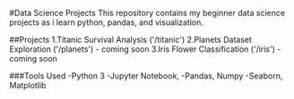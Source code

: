 #Data Science Projects
This repository contains my beginner data science projects as i learn python, pandas, and visualization. 

##Projects
1.Titanic Survival Analysis ('/titanic')
2.Planets Dataset Exploration ('/planets') - coming soon
3.Iris Flower Classification ('/iris') - coming soon

###Tools Used
-Python 3
-Jupyter Notebook,
-Pandas, Numpy
-Seaborn, Matplotlib
